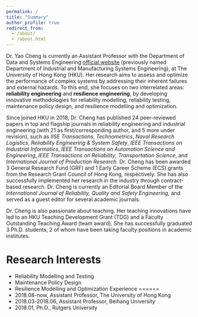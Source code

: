 ```yaml
---
permalink: /
title: "Summary"
author_profile: true
redirect_from: 
  - /about/
  - /about.html
---
```


Dr. Yao Cheng is currently an Assistant Professor with the Department of Data and Systems Engineering [official website](https://www.dase.hku.hk/people/y-cheng) (previously named Department of Industrial and Manufacturing Systems Engineering), at The University of Hong Kong (HKU). Her research aims to assess and optimize the performance of complex systems by addressing their inherent failures and external hazards. To this end, she focuses on two interrelated areas: <b>reliability engineering</b> and  <b>resilience engineering</b>, by developing innovative methodologies for reliability modelling, reliability testing, maintenance policy design, and resilience modelling and optimization.

Since joined HKU in 2018, Dr. Cheng has published 24 peer-reviewed papers in top and flagship journals in reliability engineering and industrial engineering (with 21 as first/corresponding author, and 5 more under revision), such as <em>IISE Transactions</em>, <em>Technometrics</em>, <em>Naval Research Logistics</em>, <em>Reliability Engineering & System Safety</em>, <em>IEEE Transactions on Industrial Informatics</em>, <em>IEEE Transactions on Automation Science and Engineering</em>, <em>IEEE Transactions on Reliability</em>, <em>Transportation Science</em>, and <em>International Journal of Production Research</em>. Dr. Cheng has been awarded 3 General Research Fund (GRF) and 1 Early Career Scheme (ECS) grants from the Research Grant Council of Hong Kong, respectively. She has also successfully implemented her research in the industry through contract-based research. Dr. Cheng is currently an Editorial Board Member of the <em>International Journal of Reliability, Quality and Safety Engineering</em>, and served as a guest editor for several academic journals. 

Dr. Cheng is also passionate about teaching. Her teaching innovations have led to an HKU Teaching Development Grant (TDG) and a Faculty Outstanding Teaching Award (team award). She has successfully graduated 3 Ph.D. students, 2 of whom have been taking faculty positions in academic institutes.



Research Interests
======
* Reliability Modelling and Testing
* Maintenance Policy Design
* Resilience Modelling and Optimization
Experience
======
* 2018.08-now, Assistant Professor, The University of Hong Kong
* 2018.03-2018.06, Assistant Professor, Beihang University
* 2018.01, Ph.D., Rutgers University
